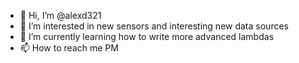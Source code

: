 - 👋 Hi, I’m @alexd321
- 👀 I’m interested in new sensors and interesting new data sources
- 🌱 I’m currently learning how to write more advanced lambdas
- 📫 How to reach me PM

<!---
alexd321/alexd321 is a ✨ special ✨ repository because its `README.md` (this file) appears on your GitHub profile.
You can click the Preview link to take a look at your changes.
--->
